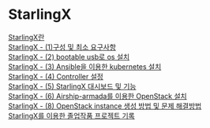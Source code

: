# StarlingX

[StarlingX란](https://github.com/ypd01018/StarlingX/wiki/StarlingX) <br/>
[StarlingX - (1)구성 및 최소 요구사항](https://github.com/ypd01018/StarlingX/wiki/StarlingX) <br/>
[StarlingX - (2) bootable usb로 os 설치](https://github.com/ypd01018/StarlingX/wiki/StarlingX) <br/>
[StarlingX - (3) Ansible을 이용한 kubernetes 설치](https://github.com/ypd01018/StarlingX/wiki/StarlingX) <br/>
[StarlingX - (4) Controller 설정](https://github.com/ypd01018/StarlingX/wiki/StarlingX) <br/>
[StarlingX - (5) StarlingX 대시보드 및 기능](https://github.com/ypd01018/StarlingX/wiki/StarlingX) <br/>
[StarlingX - (6) Airship-armada를 이용한 OpenStack 설치](https://github.com/ypd01018/StarlingX/wiki/StarlingX) <br/>
[StarlingX - (8) OpenStack instance 생성 방법 및 문제 해결방법](https://github.com/ypd01018/StarlingX/wiki/StarlingX) <br/>
[StarlingX를 이용한 졸업작품 프로젝트 기록](https://github.com/ypd01018/StarlingX/wiki/StarlingX) <br/>


